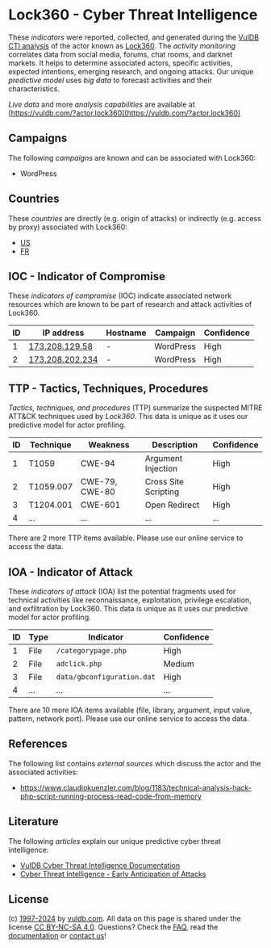 # Lock360 - Cyber Threat Intelligence

These _indicators_ were reported, collected, and generated during the [VulDB CTI analysis](https://vuldb.com/?kb.cti) of the actor known as [Lock360](https://vuldb.com/?actor.lock360). The _activity monitoring_ correlates data from social media, forums, chat rooms, and darknet markets. It helps to determine associated actors, specific activities, expected intentions, emerging research, and ongoing attacks. Our unique _predictive model_ uses _big data_ to forecast activities and their characteristics.

_Live data_ and more _analysis capabilities_ are available at [https://vuldb.com/?actor.lock360](https://vuldb.com/?actor.lock360)

## Campaigns

The following _campaigns_ are known and can be associated with Lock360:

* WordPress

## Countries

These _countries_ are directly (e.g. origin of attacks) or indirectly (e.g. access by proxy) associated with Lock360:

* [US](https://vuldb.com/?country.us)
* [FR](https://vuldb.com/?country.fr)

## IOC - Indicator of Compromise

These _indicators of compromise_ (IOC) indicate associated network resources which are known to be part of research and attack activities of Lock360.

ID | IP address | Hostname | Campaign | Confidence
-- | ---------- | -------- | -------- | ----------
1 | [173.208.129.58](https://vuldb.com/?ip.173.208.129.58) | - | WordPress | High
2 | [173.208.202.234](https://vuldb.com/?ip.173.208.202.234) | - | WordPress | High

## TTP - Tactics, Techniques, Procedures

_Tactics, techniques, and procedures_ (TTP) summarize the suspected MITRE ATT&CK techniques used by _Lock360_. This data is unique as it uses our predictive model for actor profiling.

ID | Technique | Weakness | Description | Confidence
-- | --------- | -------- | ----------- | ----------
1 | T1059 | CWE-94 | Argument Injection | High
2 | T1059.007 | CWE-79, CWE-80 | Cross Site Scripting | High
3 | T1204.001 | CWE-601 | Open Redirect | High
4 | ... | ... | ... | ...

There are 2 more TTP items available. Please use our online service to access the data.

## IOA - Indicator of Attack

These _indicators of attack_ (IOA) list the potential fragments used for technical activities like reconnaissance, exploitation, privilege escalation, and exfiltration by Lock360. This data is unique as it uses our predictive model for actor profiling.

ID | Type | Indicator | Confidence
-- | ---- | --------- | ----------
1 | File | `/categorypage.php` | High
2 | File | `adclick.php` | Medium
3 | File | `data/gbconfiguration.dat` | High
4 | ... | ... | ...

There are 10 more IOA items available (file, library, argument, input value, pattern, network port). Please use our online service to access the data.

## References

The following list contains _external sources_ which discuss the actor and the associated activities:

* https://www.claudiokuenzler.com/blog/1183/technical-analysis-hack-php-script-running-process-read-code-from-memory

## Literature

The following _articles_ explain our unique predictive cyber threat intelligence:

* [VulDB Cyber Threat Intelligence Documentation](https://vuldb.com/?kb.cti)
* [Cyber Threat Intelligence - Early Anticipation of Attacks](https://www.scip.ch/en/?labs.20201022)

## License

(c) [1997-2024](https://vuldb.com/?kb.changelog) by [vuldb.com](https://vuldb.com/?kb.about). All data on this page is shared under the license [CC BY-NC-SA 4.0](https://creativecommons.org/licenses/by-nc-sa/4.0/). Questions? Check the [FAQ](https://vuldb.com/?kb.faq), read the [documentation](https://vuldb.com/?kb) or [contact us](https://vuldb.com/?contact)!
